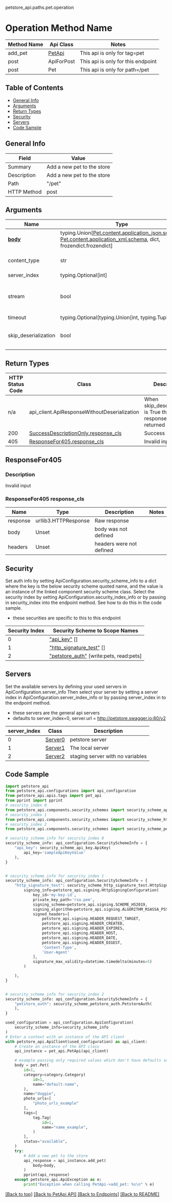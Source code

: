 petstore_api.paths.pet.operation
# Operation Method Name

| Method Name | Api Class | Notes |
| ----------- | --------- | ----- |
| add_pet | [PetApi](../../apis/tags/pet_api.md) | This api is only for tag=pet |
| post | ApiForPost | This api is only for this endpoint |
| post | Pet | This api is only for path=/pet |

## Table of Contents
- [General Info](#general-info)
- [Arguments](#arguments)
- [Return Types](#return-types)
- [Security](#security)
- [Servers](#servers)
- [Code Sample](#code-sample)

## General Info
| Field | Value |
| ----- | ----- |
| Summary | Add a new pet to the store |
| Description | Add a new pet to the store |
| Path | "/pet" |
| HTTP Method | post |

## Arguments

Name | Type | Description  | Notes
------------- | ------------- | ------------- | -------------
[**body**](../../components/request_bodies/request_body_pet.md) | typing.Union[[Pet.content.application_json.schema](../../components/request_bodies/request_body_pet.md#content-applicationjson-schema), [Pet.content.application_xml.schema](../../components/request_bodies/request_body_pet.md#content-applicationxml-schema), dict, frozendict.frozendict] | required |
content_type | str | optional, default is 'application/json' | Selects the schema and serialization of the request body
server_index | typing.Optional[int] | default is None | Allows one to select a different server
stream | bool | default is False | if True then the response.content will be streamed and loaded from a file like object. When downloading a file, set this to True to force the code to deserialize the content to a FileSchema file
timeout | typing.Optional[typing.Union[int, typing.Tuple]] | default is None | the timeout used by the rest client
skip_deserialization | bool | default is False | when True, headers and body will be unset and an instance of api_client.ApiResponseWithoutDeserialization will be returned

## Return Types

HTTP Status Code | Class | Description
------------- | ------------- | -------------
n/a | api_client.ApiResponseWithoutDeserialization | When skip_deserialization is True this response is returned
200 | [SuccessDescriptionOnly.response_cls](../../components/responses/response_success_description_only.md#response_success_description_onlyresponse_cls) | Success
405 | [ResponseFor405.response_cls](#responsefor405-response_cls) | Invalid input

## ResponseFor405

### Description
Invalid input

### ResponseFor405 response_cls
Name | Type | Description  | Notes
------------- | ------------- | ------------- | -------------
response | urllib3.HTTPResponse | Raw response |
body | Unset | body was not defined |
headers | Unset | headers were not defined |

## Security

Set auth info by setting ApiConfiguration.security_scheme_info to a dict where the
key is the below security scheme quoted name, and the value is an instance of the linked
component security scheme class.
Select the security index by setting ApiConfiguration.security_index_info or by
passing in security_index into the endpoint method.
See how to do this in the code sample.
- these securities are specific to this to this endpoint

| Security Index | Security Scheme to Scope Names |
| -------------- | ------------------------------ |
| 0       | ["api_key"](../../components/security_schemes/security_scheme_api_key.md) []<br> |
| 1       | ["http_signature_test"](../../components/security_schemes/security_scheme_http_signature_test.md) []<br> |
| 2       | ["petstore_auth"](../../components/security_schemes/security_scheme_petstore_auth.md) [write:pets, read:pets]<br> |

## Servers

Set the available servers by defining your used servers in ApiConfiguration.server_info
Then select your server by setting a server index in ApiConfiguration.server_index_info or by
passing server_index in to the endpoint method.
- these servers are the general api servers
- defaults to server_index=0, server.url = http://petstore.swagger.io:80/v2

server_index | Class | Description
------------ | ----- | ------------
0 | [Server0](../../../servers/server_0.md) | petstore server
1 | [Server1](../../../servers/server_1.md) | The local server
2 | [Server2](../../../servers/server_2.md) | staging server with no variables

## Code Sample

```python
import petstore_api
from petstore_api.configurations import api_configuration
from petstore_api.apis.tags import pet_api
from pprint import pprint
# security_index 0
from petstore_api.components.security_schemes import security_scheme_api_key
# security_index 1
from petstore_api.components.security_schemes import security_scheme_http_signature_test
# security_index 2
from petstore_api.components.security_schemes import security_scheme_petstore_auth

# security_scheme_info for security_index 0
security_scheme_info: api_configuration.SecuritySchemeInfo = {
    "api_key": security_scheme_api_key.ApiKey(
        api_key='sampleApiKeyValue'
    ),
}


# security_scheme_info for security_index 1
security_scheme_info: api_configuration.SecuritySchemeInfo = {
    "http_signature_test": security_scheme_http_signature_test.HttpSignatureTest(
        signing_info=petstore_api.signing.HttpSigningConfiguration(
            key_id='my-key-id',
            private_key_path='rsa.pem',
            signing_scheme=petstore_api.signing.SCHEME_HS2019,
            signing_algorithm=petstore_api.signing.ALGORITHM_RSASSA_PSS,
            signed_headers=[
                petstore_api.signing.HEADER_REQUEST_TARGET,
                petstore_api.signing.HEADER_CREATED,
                petstore_api.signing.HEADER_EXPIRES,
                petstore_api.signing.HEADER_HOST,
                petstore_api.signing.HEADER_DATE,
                petstore_api.signing.HEADER_DIGEST,
                'Content-Type',
                'User-Agent'
            ],
            signature_max_validity=datetime.timedelta(minutes=5)
        )

    ),
}


# security_scheme_info for security_index 2
security_scheme_info: api_configuration.SecuritySchemeInfo = {
    "petstore_auth": security_scheme_petstore_auth.PetstoreAuth(
    ),
}

used_configuration = api_configuration.ApiConfiguration(
    security_scheme_info=security_scheme_info
)
# Enter a context with an instance of the API client
with petstore_api.ApiClient(used_configuration) as api_client:
    # Create an instance of the API class
    api_instance = pet_api.PetApi(api_client)

    # example passing only required values which don't have defaults set
    body = pet.Pet(
        id=1,
        category=category.Category(
            id=1,
            name="default-name",
        ),
        name="doggie",
        photo_urls=[
            "photo_urls_example"
        ],
        tags=[
            tag.Tag(
                id=1,
                name="name_example",
            )
        ],
        status="available",
    )
    try:
        # Add a new pet to the store
        api_response = api_instance.add_pet(
            body=body,
        )
        pprint(api_response)
    except petstore_api.ApiException as e:
        print("Exception when calling PetApi->add_pet: %s\n" % e)
```

[[Back to top]](#top)
[[Back to PetApi API]](../../apis/tags/pet_api.md)
[[Back to Endpoints]](../../../README.md#Endpoints) [[Back to README]](../../../README.md)